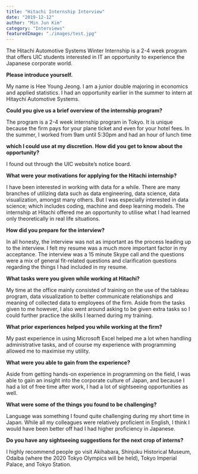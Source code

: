 ```yaml
---
title: "Hitachi Internship Interview"
date: "2019-12-12"
author: "Min Jun Kim"
category: "Interviews"
featuredImage: "./images/test.jpg" 
---
```


The Hitachi Automotive Systems Winter Internship is a 2-4 week program that offers UIC students interested in IT an opportunity to experience the Japanese corporate world.

**Please introduce yourself.**

My name is Hee Young Jeong. I am a junior double majoring in economics and applied statistics. I had an opportunity earlier in the summer to intern at Hitaychi Automotive Systems.

**Could you give us a brief overview of the internship program?**

The program is a 2-4 week internship program in Tokyo. It is unique because the firm pays for your plane ticket and even for your hotel fees. In the summer, I worked from 9am until 5:30pm and had an hour of lunch time

**which I could use at my discretion. How did you get to know about the opportunity?**

I found out through the UIC website’s notice board.

**What were your motivations for applying for the Hitachi internship?**

I have been interested in working with data for a while. There are many branches of utilizing data such as data engineering, data science, data visualization, amongst many others. But I was especially interested in data science; which includes coding, machine and deep learning models. The internship at Hitachi offered me an opportunity to utilise what I had learned only theoretically in real life situations.

**How did you prepare for the interview?**

In all honesty, the interview was not as important as the process leading up to the interview. I felt my resume was a much more important factor in my acceptance. The interview was a 15 minute Skype call and the questions were a mix of general fit-related questions and clarification questions regarding the things I had included in my resume.

**What tasks were you given while working at Hitachi?**

My time at the office mainly consisted of training on the use of the tableau program, data visualization to better communicate relationships and meaning of collected data to employees of the firm. Aside from the tasks given to me however, I also went around asking to be given extra tasks so I could further practice the skills I learned during my training.

**What prior experiences helped you while working at the firm?**

My past experience in using Microsoft Excel helped me a lot when handling administrative tasks, and of course my experience with programming allowed me to maximise my utility.

**What were you able to gain from the experience?**

Aside from getting hands-on experience in programming on the field, I was able to gain an insight into the corporate culture of Japan, and because I had a lot of free time after work, I had a lot of sightseeing opportunities as well. 

**What were some of the things you found to be challenging?**

Language was something I found quite challenging during my short time in Japan. While all my colleagues were relatively proficient in English, I think I would have been better off had I had higher proficiency in Japanese. 

**Do you have any sightseeing suggestions for the next crop of interns?**

I highly recommend people go visit Akihabara, Shinjuku Historical Museum, Odaiba (where the 2020 Tokyo Olympics will be held), Tokyo Imperial Palace, and Tokyo Station.
